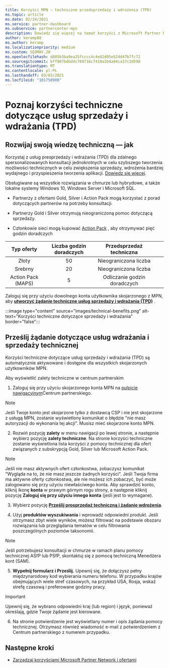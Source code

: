 ```yaml
---
title: Korzyści MPN — techniczne przedsprzedaży i wdrożenia (TPD)
ms.topic: article
ms.date: 02/24/2021
ms.service: partner-dashboard
ms.subservice: partnercenter-mpn
description: Dowiedz się więcej na temat korzyści z Microsoft Partner Network (MPN) dla usług przedsprzedaży i wdrażania (TPD)
author: keramp88
ms.author: keramp
ms.localizationpriority: medium
ms.custom: SEOMAY.20
ms.openlocfilehash: d805b3ba9ea25fcccc4c4e82d05e524d47b7fc72
ms.sourcegitcommit: bff907bdbddc769716c7418a2b4a94ca37c2d590
ms.translationtype: MT
ms.contentlocale: pl-PL
ms.lasthandoff: 03/03/2021
ms.locfileid: "101758908"
---
```

# <a name="explore-technical-presales-and-deployment-services-tpd-benefits"></a>Poznaj korzyści techniczne dotyczące usług sprzedaży i wdrażania (TPD)

## <a name="develop-your-technical-know-how"></a>Rozwijaj swoją wiedzę techniczną — jak

Korzystaj z usług presprzedaży i wdrażania (TPD) dla zdalnego spersonalizowanych konsultacji jednokrotnych w celu szybszego tworzenia możliwości technicznych w celu zwiększenia sprzedaży, wdrożenia bardziej wydajnego i przyspieszenia tworzenia aplikacji. [Dowiedz się więcej](https://aka.ms/TPD).

Obsługiwane są wszystkie rozwiązania w chmurze lub hybrydowe, a także lokalne systemy Windows 10, Windows Server i Microsoft SQL. 

-   Partnerzy z ofertami Gold, Silver i Action Pack mogą korzystać z porad dotyczących partnerów na potrzeby konsultacji. 

-   Partnerzy Gold i Silver otrzymują nieograniczoną pomoc dotyczącą sprzedaży. 

-   Członkowie sieci mogą kupować [Action Pack](https://partner.microsoft.com/membership/action-pack) , aby otrzymywać pięć godzin doradczych  


|     Typ oferty    | Liczba godzin doradczych |   Przedsprzedaż techniczna   |   |   |
|:-----------------:|:------------------------:|:----------------------:|:-:|:-:|
|        Złoty       |            50            |        Nieograniczona liczba       |   |   |
|       Srebrny      |            20            |        Nieograniczona liczba       |   |   |
| Action Pack (MAPS) |             5            | Odliczanie godzin doradczych |   |   |

Zaloguj się przy użyciu dowolnego konta użytkownika skojarzonego z MPN, aby **[utworzyć żądanie techniczne usług sprzedaży i wdrażania (TPD)](https://partner.microsoft.com/dashboard/mpn/membership/benefits/technical/createadvisoryhours-servicerequest)** .

  :::image type="content" source="images/technical-benefits.png" alt-text="Korzyści techniczne dotyczące sprzedaży i wdrażania" border="false":::

## <a name="submit-a-technical-presales-and-deployment-services-request"></a>Prześlij żądanie dotyczące usług wdrażania i sprzedaży technicznej 

Korzyści techniczne dotyczące usług sprzedaży i wdrażania (TPD) są automatycznie aktywowane i dostępne dla wszystkich skojarzonych użytkowników MPN. 

Aby wyświetlić zalety techniczne w centrum partnerskim

1. Zaloguj się przy użyciu skojarzonego konta MPN na [pulpicie nawigacyjnym](https://partner.microsoft.com/dashboard)Centrum partnerskiego. 

>[!NOTE]
>Jeśli Twoje konto jest skojarzone tylko z dostawcą CSP i nie jest skojarzone z usługą MPN, zostanie wyświetlony komunikat o błędzie "nie masz autoryzacji do wykonania tej akcji". Musisz mieć skojarzone konto MPN.

2. Rozwiń pozycję **zalety** w menu nawigacji po lewej stronie, a następnie wybierz pozycję **zalety techniczne**. Na stronie korzyści techniczne zostanie wyświetlona lista korzyści z pomocy technicznej dla ofert związanych z subskrypcją Gold, Silver lub Microsoft Action Pack. 

>[!NOTE]
>Jeśli nie masz aktywnych ofert członkostwa, zobaczysz komunikat "Wygląda na to, że nie masz jeszcze żadnych korzyści". Jeśli Twoja firma ma aktywne oferty członkostwa, ale nie możesz ich zobaczyć, być może zalogowano się przy użyciu niewłaściwego konta. Aby sprawdzić konto, kliknij ikonę **konta** w prawym górnym rogu strony, a następnie kliknij pozycję **Zaloguj się przy użyciu innego konta** (jeśli jest to wymagane).

3. Wybierz pozycję **[Prześlij prosprzedaż techniczną i żądanie wdrożenia](https://partner.microsoft.com/dashboard/mpn/membership/benefits/technical/createadvisoryhours-servicerequest)**.

4. Użyj **produktów wyszukiwania** i wprowadź odpowiedni produkt. Jeśli otrzymasz zbyt wiele wyników, możesz filtrować na podstawie obszaru rozwiązania lub przeglądania tematów w celu filtrowania poszczególnych poziomów taksonomii.

> [!NOTE]
> Jeśli potrzebujesz konsultacji w chmurze w ramach planu pomocy technicznej ASfP lub PSfP, skontaktuj się z pomocą techniczną Menedżera kont (SAM).

5. **Wypełnij formularz i Prześlij.** Upewnij się, że dołączysz pełny międzynarodowy kod wybierania numeru telefonu. W przypadku krajów obejmujących wiele stref czasowych, na przykład USA, Rosja, wskaż strefę czasową i preferowane godziny pracy.

> [!IMPORTANT]
> Upewnij się, że wybrano odpowiedni kraj (lub region) i język, ponieważ określają, gdzie Twoje żądanie jest kierowane.

6. Na stronie potwierdzenie jest wyświetlany numer i opis żądania pomocy technicznej. Otrzymasz również wiadomość e-mail z potwierdzeniem z Centrum partnerskiego z numerem przypadku.



## <a name="next-steps"></a>Następne kroki

- [Zarządzaj korzyściami Microsoft Partner Network i ofertami](manage-your-partner-network-benefits.md)
